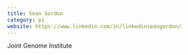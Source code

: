 ```yaml
---
title: Sean Gordon
category: pi
website: https://www.linkedin.com/in/linkedinseangordon/
---
```


Joint Genome Institute
